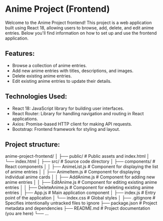 # Anime Project (Frontend)

Welcome to the Anime Project frontend! This project is a web application built using React 18, allowing users to browse, add, delete, and edit anime entries. Below you'll find information on how to set up and use the frontend application.

## Features:

- Browse a collection of anime entries.
- Add new anime entries with titles, descriptions, and images.
- Delete existing anime entries.
- Edit existing anime entries to update their details.

## Technologies Used:

- React 18: JavaScript library for building user interfaces.
- React Router: Library for handling navigation and routing in React applications.
- Axios: Promise-based HTTP client for making API requests.
- Bootstrap: Frontend framework for styling and layout.

## Project structure:
anime-project-frontend/
│
├── public/ # Public assets and index.html
│ └── index.html
│
├── src/ # Source code directory
│ ├── components/ # React components
│ │ ├── AnimeList.js # Component for displaying the list of anime entries
│ │ ├── AnimeItem.js # Component for displaying individual anime cards
│ │ ├── AddAnime.js # Component for adding new anime entries
│ │ ├── EditAnime.js # Component for editing existing anime entries
│ │ ├── DeleteAnime.js # Component for edeleting existing anime entries
│ ├── App.js # Main application component
│ ├── index.js # Entry point of the application
│ └── index.css # Global styles
│
├── .gitignore # Specifies intentionally untracked files to ignore
├── package.json # Project metadata and dependencies
├── README.md # Project documentation (you are here)
└── ...
